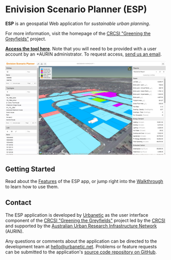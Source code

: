 # Enivision Scenario Planner (ESP)

**ESP** is an geospatial Web application for *sustainable urban planning*.

For more information, visit the homepage of the [CRCSI "Greening the Greyfields"][gtg] project.

**[Access the tool here][host]**. Note that you will need to be provided with a user account by an
*AURIN administrator. To request access, [send us an email][admin-email].

![Tonsley demonstrator site app view](img/screenshots/maroondah-angle-full.jpg)


## Getting Started

Read about the [Features](features.md) of the ESP app, or jump right into the
[Walkthrough](walkthrough.md) to learn how to use them.


## Contact

The ESP application is developed by [Urbanetic][urbanetic] as the user interface component of
the [CRCSI "Greening the Greyfields"][gtg] project led by the [CRCSI][crcsi] and supported by the
[Australian Urban Research Infrastructure Network][aurin] (AURIN).

Any questions or comments about the application can be directed to the development team at
[hello@urbanetic.net](mail). Problems or feature requests can be submitted to the application's
[source code repository on GitHub][github].

[host]: http://esp.urbanetic.net/
[admin-email]: mailto:support@urbanetic.net
[aurin]: http://aurin.org.au/
[urbanetic]: http://urbanetic.net/
[crcsi]: http://www.crcsi.com.au/
[gtg]: http://www.crcsi.com.au/research/4-5-urban-planning/4-51-greening-the-greyfields/
[mail]: mailto:hello@urbanetic.net
[github]: https://github.com/urbanetic/aurin-esp
